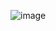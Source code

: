 
![image](https://github.com/falsednk/MachineLearningProjects/assets/87853781/0c5fe361-87f8-40c5-9f33-52042e556dce)

